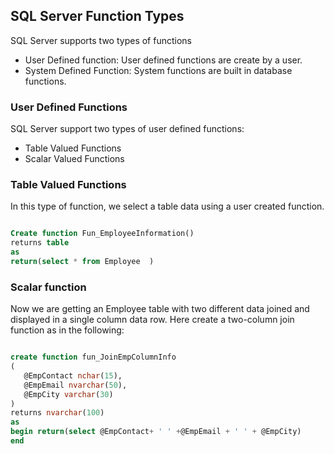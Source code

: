 ## SQL Server Function Types

SQL Server supports two types of functions 
* User Defined function: User defined functions are create by a user.
* System Defined Function: System functions are built in database functions. 

### User Defined Functions
 
SQL Server support two types of user defined functions:
* Table Valued Functions
* Scalar Valued Functions

### Table Valued Functions
In this type of function, we select a table data using a user created function. 

```sql

Create function Fun_EmployeeInformation()      
returns table       
as      
return(select * from Employee  )    

```

### Scalar function

Now we are getting an Employee table with two different data joined and displayed in a single column data row. Here create a two-column join function as in the following:

```sql

create function fun_JoinEmpColumnInfo  
(  
   @EmpContact nchar(15),  
   @EmpEmail nvarchar(50),  
   @EmpCity varchar(30)  
)  
returns nvarchar(100)  
as  
begin return(select @EmpContact+ ' ' +@EmpEmail + ' ' + @EmpCity)  
end

```